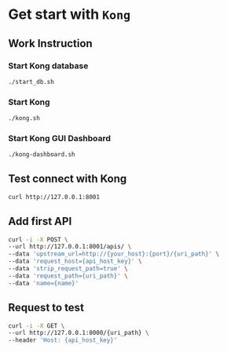 # Get start with `Kong`

## Work Instruction
### Start Kong database
```sh
./start_db.sh
```

### Start Kong
```sh
./kong.sh
```

### Start Kong GUI Dashboard
```sh
./kong-dashboard.sh
```
## Test connect with Kong
```sh
curl http://127.0.0.1:8001
```

## Add first API
```sh
curl -i -X POST \
--url http://127.0.0.1:8001/apis/ \
--data 'upstream_url=http://{your_host}:{port}/{uri_path}' \
--data 'request_host={api_host_key}' \
--data 'strip_request_path=true' \
--data 'request_path={uri_path}' \
--data 'name={name}'
```
## Request to test
```sh
curl -i -X GET \
--url http://127.0.0.1:8000/{uri_path} \
--header 'Host: {api_host_key}'
```
